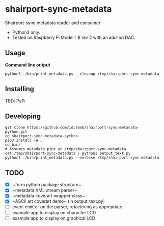 # shairport-sync-metadata

Shairport-sync metadata reader and consumer

 - Python3 only.
 - Tested on Raspberry Pi Model 1 B rev 2 with an add-on DAC.


## Usage

**Command line output**

```
python3 ./bin/print_metadata.py --cleanup /tmp/shairport-sync-metadata
```


## Installing


TBD: PyPi


## Developing

```
git clone https://github.com/idcrook/shairport-sync-metadata-python.git
cd shairport-sync-metadata-python
pip3 install -e .
cd bin/
# Assumes metadata pipe at /tmp/shairport-sync-metadata
cat /tmp/shairport-sync-metadata | python3 output_text.py
python3 ./bin/print_metadata.py --verbose /tmp/shairport-sync-metadata
```

## TODO

 - [x] ~form python package structure~
 - [x] ~metadata XML stream parser~
 - [x] ~metadata coverart wrapper class~
 - [x] ~ASCII art coverart demo~ (in output_text.py)
 - [ ] event emitter on the parser, refactoring as appropriate
 - [ ] example app to display on character LCD
 - [ ] example app to display on graphical LCD
